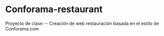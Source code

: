 # Conforama-restaurant
Proyecto de clase -- Creación de web restauración basada en el estilo de Conforama.com
